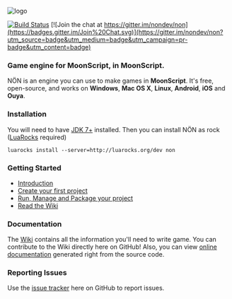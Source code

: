 ![logo](https://raw.githubusercontent.com/nondev/non/master/res/logo.png)

[![Build Status](https://travis-ci.org/nondev/non.png)](https://travis-ci.org/nondev/non) [![Join the chat at https://gitter.im/nondev/non](https://badges.gitter.im/Join%20Chat.svg)](https://gitter.im/nondev/non?utm_source=badge&utm_medium=badge&utm_campaign=pr-badge&utm_content=badge)

### Game engine for MoonScript, in MoonScript.

NÖN is an engine you can use to make games in **MoonScript**. It's free, open-source, and works on **Windows**, **Mac OS X**, **Linux**, **Android**, **iOS** and **Ouya**.

### Installation

You will need to have [JDK 7+](http://www.oracle.com/technetwork/java/javase/downloads/index.html) installed. Then you can install NÖN as rock ([LuaRocks](https://luarocks.org/) required)

```
luarocks install --server=http://luarocks.org/dev non
```

### Getting Started

  * [Introduction](https://github.com/nondev/non/wiki/Introduction)
  * [Create your first project](https://github.com/nondev/non/wiki/Getting-started)
  * [Run, Manage and Package your project]( https://github.com/nondev/non/wiki/Running-and-packaging-your-project)
  * [Read the Wiki](https://github.com/nondev/non/wiki)

### Documentation

The [Wiki](https://github.com/nondev/non/wiki) contains all the information you'll need to write game. You can contribute to the Wiki directly here on GitHub! Also, you can view [online documentation](http://nondev.io/doc/) generated right from the source code.

### Reporting Issues

Use the [issue tracker](https://github.com/nondev/non/issues) here on GitHub to report issues.
